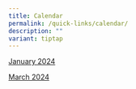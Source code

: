 ```yaml
---
title: Calendar
permalink: /quick-links/calendar/
description: ""
variant: tiptap
---
```

<p></p><p><a href="/files/2024_January_Calendar_Webpage.pdf" rel="noopener noreferrer nofollow" target="_blank">January 2024</a></p><p></p><p><a href="/files/2024_March_Calendar_Webpage.pdf" rel="noopener noreferrer nofollow" target="_blank">March 2024</a></p><p></p><p></p><p></p>